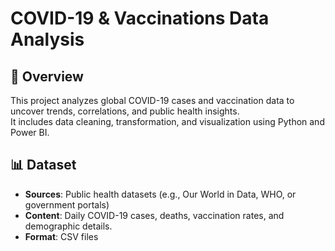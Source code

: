 # COVID-19 & Vaccinations Data Analysis

## 📌 Overview
This project analyzes global COVID-19 cases and vaccination data to uncover trends, correlations, and public health insights.  
It includes data cleaning, transformation, and visualization using Python and Power BI.

## 📊 Dataset
- **Sources**: Public health datasets (e.g., Our World in Data, WHO, or government portals)
- **Content**: Daily COVID-19 cases, deaths, vaccination rates, and demographic details.
- **Format**: CSV files
